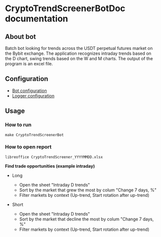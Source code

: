 # CryptoTrendScreenerBotDoc documentation

## About bot

Batch bot looking for trends across the USDT perpetual futures market on the Bybit exchange. The application recognizes
intraday trends based on the D chart, swing trends based on the W and M charts. The output of the program is an excel
file.

## Configuration

* [Bot configuration](../config/CryptoTrendScreenerBotConfig.yaml)
* [Logger configuration](../config/CryptoTrendScreenerBotLogger.conf)

## Usage
### How to run

```commandline
make CryptoTrendScreenerBot
```

### How to open report
```
libreoffice CryptoTrendScreener_YYYYMMDD.xlsx
```

**Find trade opportunities (example intraday)**
* Long
  * Open the sheet "Intraday D trends"
  * Sort by the market that grew the most by colum "Change 7 days, %"
  * Filter markets by context (Up-trend, Start rotation after up-trend) 

* Short
  * Open the sheet "Intraday D trends"
  * Sort by the market that decline the most by colum "Change 7 days, %"
  * Filter markets by context (Up-trend, Start rotation after up-trend) 